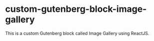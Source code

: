 # custom-gutenberg-block-image-gallery
This is a custom Gutenberg block called Image Gallery using ReactJS.
